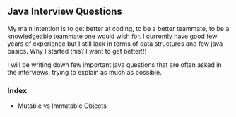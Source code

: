 ## Java Interview Questions  

My main intention is to get better at coding, to be a better teammate, to be a knowledgeable teammate one would wish for. 
I currently have good few years of experience but I still lack in terms of data structures and few java basics. Why I started this? 
I want to get better!!! 

I will be writing down few important java questions that are often asked in the interviews, trying to explain as much as possible. 

### Index
- Mutable vs Immutable Objects 